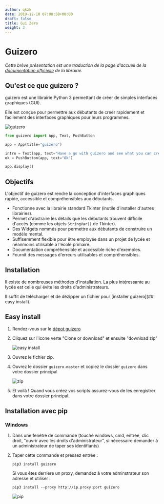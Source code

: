 ```yaml
---
author: qkzk
date: 2019-12-10 07:08:58+00:00
draft: false
title: Gui Zero
weight: 3
---
```


# Guizero


_Cette brève présentation est une traduction de la page d'accueil de la_
_[documentation officielle](https://lawsie.github.io/guizero/about/)_
_de la librairie._

## Qu'est ce que guizero ?

guizero est une librairie Python 3 permettant de créer de simples
interfaces graphiques (GUI).

Elle est conçue pour permettre aux débutants de créer rapidement et
facilement des interfaces graphiques pour leurs programmes.

![guizero](https://lawsie.github.io/guizero/images/have-a-go.png)

~~~python
from guizero import App, Text, PushButton

app = App(title="guizero")

intro = Text(app, text="Have a go with guizero and see what you can create.")
ok = PushButton(app, text="Ok")

app.display()
~~~

## Objectifs

L'objectif de guizero est rendre la conception d'interfaces graphiques
rapide, accessible et compréhensibles aux débutants.

* Fonctionne avec la librairie standard Tkinter (inutile d'installer d'autres librairies).
* Permet d'abstraire les détails que les débutants trouvent difficile
  d'accès (comme les objets `StringVar()` de Tkinter).
* Des Widgets nommés pour permettre aux débutants de construire un modèle mental.
* Suffisemment flexible pour être employée dans un projet de lycée et néanmoins utilisable à l'école primaire.
* Documentation compréhensible et accessible riche d'exemples.
* Fournit des messages d'erreurs utilisables et compréhensibles.

## Installation

Il existe de nombreuses méthodes d'installation. La plus intéressante au lycée est celle qui évite les droits d'administrateurs.

Il suffit de télécharger et de dézipper un fichier pour [installer guizero](## easy install).

## Easy install

1. Rendez-vous sur le [dépot guizero](https://github.com/lawsie/guizero)
2. Cliquez sur l'icone verte "Clone or download" et ensuite "download zip"

    ![easy install](https://lawsie.github.io/guizero/images/download-zip.png)
3. Ouvrez le fichier zip.
4. Ouvrez le dossier `guizero-master` et copiez le dossier `guizero` dans votre dossier principal

    ![zip](https://lawsie.github.io/guizero/images/copy-guizero-annotated.png)
5. Et voilà ! Quand vous créez vos scripts assurez-vous de les enregistrer dans votre dossier principal.

## Installation avec pip

### Windows

1. Dans une fenêtre de commande (touche windows, cmd, entrée, clic droit, "ouvrir avec les droits d'administrateur", si nécessaire demander à un administrateur de taper ses identifiants)
2. Taper cette commande et pressez entrée :

    `pip3 install guizero`

    Si vous êtes derriere un proxy, demandez à votre adminstrateur son adresse et utiliser :

    `pip3 install --proxy http://ip.proxy:port guizero`

    ![pip](https://lawsie.github.io/guizero/images/windows_pip_install.gif)
